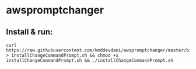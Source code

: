 # awspromptchanger

## Install & run:

```
curl https://raw.githubusercontent.com/kmddevdani/awspromptchanger/master/bin/install.sh > installChangeCommandPrompt.sh && chmod +x installChangeCommandPrompt.sh && ./installChangeCommandPrompt.sh
```